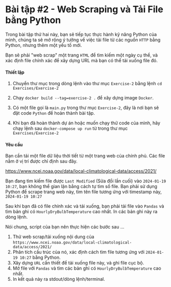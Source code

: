 # Bài tập #2 - Web Scraping và Tải File bằng Python

Trong bài tập thứ hai này, bạn sẽ tiếp tục thực hành kỹ năng Python của mình,
chúng ta sẽ mở rộng ý tưởng về việc tải file từ các nguồn `HTTP` bằng Python,
nhưng thêm một yếu tố mới.

Bạn sẽ phải "web scrap" một trang `HTML` để tìm kiếm một ngày cụ thể, và xác định
file chính xác để xây dựng URL mà bạn có thể tải xuống file đó.

#### Thiết lập
1. Chuyển thư mục trong dòng lệnh 
   vào thư mục `Exercise-2` bằng lệnh `cd Exercises/Exercise-2`
   
2. Chạy `docker build --tag=exercise-2 .` để xây dựng image `Docker`.

3. Có một file gọi là `main.py` trong thư mục `Exercise-2`, đây
là nơi bạn sẽ đặt code `Python` để hoàn thành bài tập.
   
4. Khi bạn đã hoàn thành dự án hoặc muốn chạy thử code của mình,
   hãy chạy lệnh sau `docker-compose up run` từ trong thư mục `Exercises/Exercise-2`

#### Yêu cầu
Bạn cần tải một file dữ liệu thời tiết từ một trang web của chính phủ.
Các file nằm ở vị trí được chỉ định sau đây.

https://www.ncei.noaa.gov/data/local-climatological-data/access/2021/

Bạn đang tìm kiếm file được `Last Modified` (Sửa đổi lần cuối) vào `2024-01-19 10:27`, bạn
không thể gian lận bằng cách tự tìm số file. Bạn phải sử dụng Python để scrape
trang web này, tìm tên file tương ứng với timestamp này, `2024-01-19 10:27`

Sau khi bạn đã có file chính xác và tải xuống, bạn phải tải file
vào `Pandas` và tìm bản ghi có `HourlyDryBulbTemperature` cao nhất.
In các bản ghi này ra dòng lệnh.

Nói chung, script của bạn nên thực hiện các bước sau ...
1. Thử web scrap/tải xuống nội dung của `https://www.ncei.noaa.gov/data/local-climatological-data/access/2021/`
2. Phân tích cấu trúc của nó, xác định cách tìm file tương ứng với `2024-01-19 10:27` bằng Python.
3. Xây dựng `URL` cần thiết để tải xuống file này, và ghi file cục bộ.
4. Mở file với `Pandas` và tìm các bản ghi có `HourlyDryBulbTemperature` cao nhất.
5. In kết quả này ra stdout/dòng lệnh/terminal. 